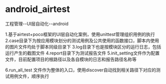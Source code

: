 # android_airtest
工程管理--UI层自动化--android

1.基于airtest+poco框架的UI层自动化案例，使用unittest管理组织用例的执行
2.case目录下为按应用模块划分的测试用例及公共使用的函数接口，脚本内使用的图片文件均处于脚本同级目录下
3.log目录下也是按模块区分的运行日志，包括运行产生的截图文件
4.report目录下为测试报告文件
5.init_setting文件作为配置文件，目前配置项目的根路径以及各自模块的日志和报告路径名称等

6.run_all_test 文件作为整体的入口，使用discover自动找到相关路径下对应的测试用例文件，顺序执行